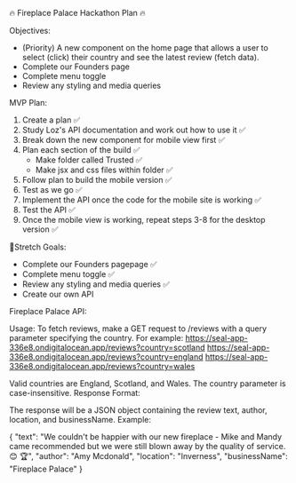 🔥 Fireplace Palace Hackathon Plan 🔥

Objectives:

- (Priority) A new component on the home page that allows a user to select (click) their country and see the latest review (fetch data).
- Complete our Founders page
- Complete menu toggle
- Review any styling and media queries

MVP Plan:

1. Create a plan ✅
2. Study Loz's API documentation and work out how to use it ✅
3. Break down the new component for mobile view first ✅
4. Plan each section of the build ✅
   - Make folder called Trusted ✅
   - Make jsx and css files within folder ✅
5. Follow plan to build the mobile version ✅
6. Test as we go ✅
7. Implement the API once the code for the mobile site is working ✅
8. Test the API ✅
9. Once the mobile view is working, repeat steps 3-8 for the desktop version ✅

🚀Stretch Goals:

- Complete our Founders pagepage ✅
- Complete menu toggle ✅
- Review any styling and media queries ✅
- Create our own API













Fireplace Palace API:

Usage:
To fetch reviews, make a GET request to /reviews with a query parameter specifying the country. For example:
https://seal-app-336e8.ondigitalocean.app/reviews?country=scotland
https://seal-app-336e8.ondigitalocean.app/reviews?country=england
https://seal-app-336e8.ondigitalocean.app/reviews?country=wales

Valid countries are England, Scotland, and Wales. The country parameter is case-insensitive.
Response Format:

The response will be a JSON object containing the review text, author, location, and businessName. Example:

{
"text": "We couldn't be happier with our new fireplace - Mike and Mandy came recommended but we were still blown away by the quality of service. 😊 🏆",
"author": "Amy Mcdonald",
"location": "Inverness",
"businessName": "Fireplace Palace"
}
